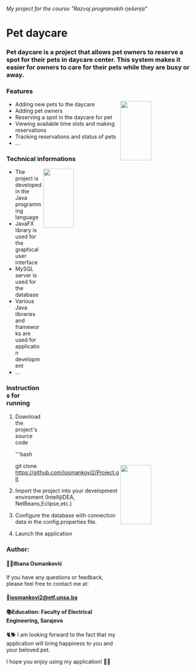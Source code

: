 ###### My project for the course "Razvoj programskih rješenja"
# Pet daycare

### Pet daycare is a project that allows pet owners to reserve a spot for their pets in daycare center. This system makes it easier for owners to care for their pets while they are busy or away.

### Features

<img src="https://github.com/iosmankovi2/Project/blob/cd5e4eab89a173c11e240c8f06edcdc7544094b7/Features.png" align="right" width=40% height=20%>

- Adding new pets to the daycare
- Adding pet owners
- Reserving a spot in the daycare for pet
- Viewing available time slots and making reservations
- Tracking reservations and status of pets
- ...

### Technical informations

<img src="https://github.com/iosmankovi2/Project/blob/81250ad770553c88d30cd4d69c29022e21a3bdf6/Technicalinformations.jpg" align="right" width=40% height=20%>

- The project is developed in the Java programming language
- JavaFX library is used for the graphical user interface
- MySQL server is used for the database
-  Various Java libraries and frameworks are used for application development
-  ...

### Instructions for running

<img src="https://github.com/iosmankovi2/Project/blob/81250ad770553c88d30cd4d69c29022e21a3bdf6/Instructions%20how%20to%20run.avif" align="right" width=40% height=20%>

1. Download the project's source code

    '''bash

    git clone https://github.com/iosmankovi2/Project.git

2. Import the project into your development enviroment (IntellijIDEA, NetBeans,Eclipse,etc.)
3. Configure the database with connection data in the config.properties file.
4. Launch the application


### Author:

#### 👩‍💻Ilhana Osmanković 

If you have any questions or feedback, please feel free to contact me at:
#### 📧iosmankovi2@etf.unsa.ba  

#### 📚Education: Faculty of Electrical Engineering, Sarajevo



🐈🐕 I am looking forward to the fact that my application will bring happiness to you and your beloved pet. 

I hope you enjoy using my application! 📲🎇